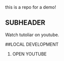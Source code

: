 this is a repo for a demo!

## SUBHEADER 

Watch tutoliar on youtube.

##LOCAL DEVELOPMENT 

1. OPEN YOUTUBE 